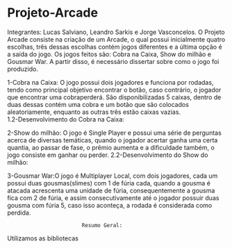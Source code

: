 # Projeto-Arcade
Integrantes: Lucas Salviano, Leandro Sarkis e Jorge Vasconcelos.
O Projeto Arcade consiste na criação de um Arcade, o qual possui inicialmente quatro escolhas, três dessas escolhas contém jogos diferentes e a última opção é a saída do jogo. Os jogos feitos são: Cobra na Caixa, Show do milhão e Gousmar War. A partir disso, é necessário dissertar sobre como o jogo foi produzido.

1-Cobra na Caixa: O jogo possui dois jogadores e funciona por rodadas, tendo como principal objetivo encontrar o botão, caso contrário, o jogador que encontrar uma cobraperderá. São disponibilizadas 5 caixas, dentro de duas dessas  contém uma cobra e um botão que são colocados aleatoriamente, enquanto as outras três estão caixas vazias.  
1.2-Desenvolvimento do Cobra na Caixa:

2-Show do milhão: O jogo é Single Player e possui uma série de perguntas acerca de diversas temáticas, quando o jogador acertar ganha uma certa quantia, ao passar de fase, o prêmio aumenta e a dificuldade também, o jogo consiste em ganhar ou perder.
2.2-Desenvolvimento do Show do milhão:

3-Gousmar War:O jogo é Multiplayer Local, com dois jogadores, cada um possui duas gousmas(slimes) com 1 de fúria cada, quando a gousma é atacada acrescenta uma unidade de fúria, consequentemente a gousma fica com 2 de fúria, e assim consecutivamente até o jogador possuir duas gousma com fúria 5, caso isso aconteça, a rodada é considerada como perdida.


                            Resumo Geral: 
Utilizamos as bibliotecas
